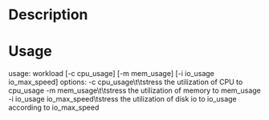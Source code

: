 # Description


# Usage
usage: workload [-c cpu_usage] [-m mem_usage] [-i io_usage io_max_speed]
  options:
    -c cpu_usage\t\tstress the utilization of CPU to cpu_usage
    -m mem_usage\t\tstress the utilization of memory to mem_usage
    -i io_usage io_max_speed\tstress the utilization of disk io to io_usage according to io_max_speed

